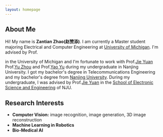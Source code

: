 ```yaml
---
layout: homepage
---
```


## About Me

Hi! My name is **Zantian Zhao(赵赞添)**. I am currently a Master student majoring Electrical and Computer Engineering at [University of Michigan](https://umich.edu/).
I'm advised by Prof.
<!--
[Liyue Shen](https://liyueshen.engin.umich.edu/) 
-->
in the University of Michigan and I'm fortunate to work with Prof.[Jie Yuan](https://ese.nju.edu.cn/yj/list.htm) Prof.[Yu Zhou](https://ese.nju.edu.cn/zy_23988/list.htm) and Prof.[Yao Yu](https://ese.nju.edu.cn/90/99/c24004a364697/page3.htm) during my undergraduate in Nanjing University. I got my bachelor's degree in Telecommunications Engineering and my bachelor's degree from [Nanjing University](https://www.nju.edu.cn/en/). During my undergraduate, I was advised by Prof.[Jie Yuan](https://ese.nju.edu.cn/yj/list.htm) in the [School of Electronic Science and Engineering](https://ese.nju.edu.cn/ese_en/main.htm) of NJU. 

## Research Interests

- **Computer Vision:** image recognition, image generation, 3D image reconstruction
- **Machine Learning in Robotics** 
- **Bio-Medical AI** 

<!--
## News

- **[Feb. 2020]** Our paper about incremental learning is accepted to CVPR 2020.
- **[Feb. 2020]** We will host the ACM Multimedia Asia 2020 conference in Singapore!
- **[Sept. 2019]** Our paper about few-shot learning is accepted to NeurIPS 2019.
- **[Mar. 2019]** Our paper about few-shot learning is accepted to CVPR 2019.

{% include_relative _includes/publications.md %}

{% include_relative _includes/services.md %}
-->
